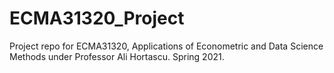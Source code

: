 # ECMA31320_Project
Project repo for ECMA31320, Applications of Econometric and Data Science Methods under Professor Ali Hortascu. Spring 2021.
